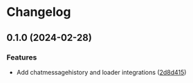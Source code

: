 # Changelog

## 0.1.0 (2024-02-28)


### Features

* Add chatmessagehistory and loader integrations ([2d8d415](https://github.com/googleapis/langchain-google-el-carro-python/commit/2d8d4157cb8e098d6401346b92d1e6912c6dedd9))
